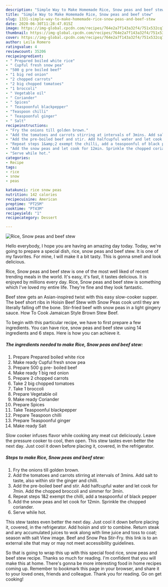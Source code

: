 ```yaml
---
description: "Simple Way to Make Homemade Rice, Snow peas and beef stew"
title: "Simple Way to Make Homemade Rice, Snow peas and beef stew"
slug: 1331-simple-way-to-make-homemade-rice-snow-peas-and-beef-stew
date: 2020-06-30T11:28:47.015Z
image: https://img-global.cpcdn.com/recipes/764e2a7f143a32f4/751x532cq70/rice-snow-peas-and-beef-stew-recipe-main-photo.jpg
thumbnail: https://img-global.cpcdn.com/recipes/764e2a7f143a32f4/751x532cq70/rice-snow-peas-and-beef-stew-recipe-main-photo.jpg
cover: https://img-global.cpcdn.com/recipes/764e2a7f143a32f4/751x532cq70/rice-snow-peas-and-beef-stew-recipe-main-photo.jpg
author: Leila Romero
ratingvalue: 4
reviewcount: 35206
recipeingredient:
- " Prepared boiled white rice"
- " Cupful fresh snow pea"
- "500 g pre boiled beef"
- "1 big red onion"
- "2 chopped carrots"
- "2 big chopped tomatoes"
- "1 broccoli"
- " Vegetable oil"
- " Coriander"
- " Spices"
- " Teaspoonful blackpepper"
- "Teaspoon chilli"
- " Teaspoonful ginger"
- " Salt"
recipeinstructions:
- "Fry the onions till golden brown."
- "Add the tomatoes and carrots stirring at intervals of 3mins. Add salt to taste, also within stir the ginger and chilli."
- "Add the pre-boiled beef and stir. Add halfcupful water and let cook for 7min. Add the chopped broccoli and simmer for 3min."
- "Repeat steps 1&amp;2 exempt the chilli, add a teaspoonful of black pepper"
- "Add the snow peas and let cook for 12min. Sprinkle the chopped coriander."
- "Serve while hot."
categories:
- Recipe
tags:
- rice
- snow
- peas

katakunci: rice snow peas 
nutrition: 142 calories
recipecuisine: American
preptime: "PT25M"
cooktime: "PT43M"
recipeyield: "1"
recipecategory: Dessert

---
```



![Rice, Snow peas and beef stew](https://img-global.cpcdn.com/recipes/764e2a7f143a32f4/751x532cq70/rice-snow-peas-and-beef-stew-recipe-main-photo.jpg)

Hello everybody, I hope you are having an amazing day today. Today, we're going to prepare a special dish, rice, snow peas and beef stew. It is one of my favorites. For mine, I will make it a bit tasty. This is gonna smell and look delicious.

Rice, Snow peas and beef stew is one of the most well liked of recent trending meals in the world. It's easy, it's fast, it tastes delicious. It is enjoyed by millions every day. Rice, Snow peas and beef stew is something which I've loved my entire life. They're fine and they look fantastic.

Beef stew gets an Asian-inspired twist with this easy slow-cooker supper. The beef short ribs in Hoisin Beef Stew with Snow Peas cook until they are literally falling off the bone. Stir-fried beef with snow peas in a light gingery sauce. How To Cook Jamaican Style Brown Stew Beef.


To begin with this particular recipe, we have to first prepare a few ingredients. You can have rice, snow peas and beef stew using 14 ingredients and 6 steps. Here is how you can achieve it.

<!--inarticleads1-->

##### The ingredients needed to make Rice, Snow peas and beef stew:

1. Prepare  Prepared boiled white rice
1. Make ready  Cupful fresh snow pea
1. Prepare 500 g pre- boiled beef
1. Make ready 1 big red onion
1. Prepare 2 chopped carrots
1. Take 2 big chopped tomatoes
1. Take 1 broccoli
1. Prepare  Vegetable oil
1. Make ready  Coriander
1. Prepare  Spices
1. Take  Teaspoonful blackpepper
1. Prepare Teaspoon chilli
1. Prepare  Teaspoonful ginger
1. Make ready  Salt


Slow cooker infuses flavor while cooking any meat cut deliciously. Leave the pressure cooker to cool, then open. This stew tastes even better the next day. Just cool it down before placing it, covered, in the refrigerator. 

<!--inarticleads2-->

##### Steps to make Rice, Snow peas and beef stew:

1. Fry the onions till golden brown.
1. Add the tomatoes and carrots stirring at intervals of 3mins. Add salt to taste, also within stir the ginger and chilli.
1. Add the pre-boiled beef and stir. Add halfcupful water and let cook for 7min. Add the chopped broccoli and simmer for 3min.
1. Repeat steps 1&amp;2 exempt the chilli, add a teaspoonful of black pepper
1. Add the snow peas and let cook for 12min. Sprinkle the chopped coriander.
1. Serve while hot.


This stew tastes even better the next day. Just cool it down before placing it, covered, in the refrigerator. Add hoisin and stir to combine. Return steak and any accumulated juices to wok along with lime juice and toss to coat; season with salt View image. Beef and Snow Pea Stir-Fry. this link is to an external site that may or may not meet accessibility guidelines. 

So that is going to wrap this up with this special food rice, snow peas and beef stew recipe. Thanks so much for reading. I'm confident that you will make this at home. There's gonna be more interesting food in home recipes coming up. Remember to bookmark this page in your browser, and share it to your loved ones, friends and colleague. Thank you for reading. Go on get cooking!

